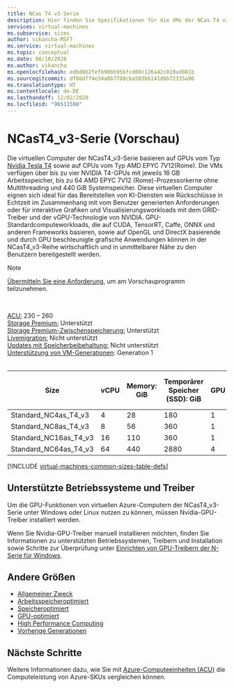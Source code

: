 ```yaml
---
title: NCas T4 v3-Serie
description: Hier finden Sie Spezifikationen für die VMs der NCas T4 v3-Serie.
services: virtual-machines
ms.subservice: sizes
author: vikancha-MSFT
ms.service: virtual-machines
ms.topic: conceptual
ms.date: 08/10/2020
ms.author: vikancha
ms.openlocfilehash: edbd8b2fefb90bb95bfcd08c126a42c810ad081b
ms.sourcegitcommit: df66dff4e34a0b7780cba503bb141d6b72335a96
ms.translationtype: HT
ms.contentlocale: de-DE
ms.lasthandoff: 12/02/2020
ms.locfileid: "96511598"
---
```

# <a name="ncast4_v3-series-in-preview"></a>NCasT4_v3-Serie (Vorschau) 

Die virtuellen Computer der NCasT4_v3-Serie basieren auf GPUs vom Typ [Nvidia Tesla T4](https://www.nvidia.com/en-us/data-center/tesla-t4/) sowie auf CPUs vom Typ AMD EPYC 7V12(Rome). Die VMs verfügen über bis zu vier NVIDIA T4-GPUs mit jeweils 16 GB Arbeitsspeicher, bis zu 64 AMD EPYC 7V12 (Rome)-Prozessorkerne ohne Multithreading und 440 GiB Systemspeicher. Diese virtuellen Computer eignen sich ideal für das Bereitstellen von KI-Diensten wie Rückschlüsse in Echtzeit im Zusammenhang mit vom Benutzer generierten Anforderungen oder für interaktive Grafiken und Visualisierungsworkloads mit dem GRID-Treiber und der vGPU-Technologie von NVIDIA. GPU-Standardcomputeworkloads, die auf CUDA, TensorRT, Caffe, ONNX und anderen Frameworks basieren, sowie auf OpenGL und DirectX basierende und durch GPU beschleunigte grafische Anwendungen können in der NCasT4_v3-Reihe wirtschaftlich und in unmittelbarer Nähe zu den Benutzern bereitgestellt werden.

> [!NOTe]
> [Übermitteln Sie eine Anforderung](https://aka.ms/NCT4v3Preview), um am Vorschauprogramm teilzunehmen.

<br>

[ACU:](acu.md) 230 – 260<br>
[Storage Premium:](premium-storage-performance.md) Unterstützt<br>
[Storage Premium-Zwischenspeicherung:](premium-storage-performance.md) Unterstützt<br>
[Livemigration:](maintenance-and-updates.md) Nicht unterstützt<br>
[Updates mit Speicherbeibehaltung:](maintenance-and-updates.md) Nicht unterstützt<br>
[Unterstützung von VM-Generationen](generation-2.md): Generation 1<br>
<br>

| Size | vCPU | Memory: GiB | Temporärer Speicher (SSD): GiB | GPU | GPU-Arbeitsspeicher: GiB | Max. Anzahl Datenträger | Maximale Anzahl NICs/Erwartete Netzwerkbandbreite (MBps) |
| --- | --- | --- | --- | --- | --- | --- | --- |
| Standard_NC4as_T4_v3 |4 |28 |180 | 1 | 16 | 8 | 2/8.000 |
| Standard_NC8as_T4_v3 |8 |56 |360 | 1 | 16 | 16 | 4/8000  |
| Standard_NC16as_T4_v3 |16 |110 |360 | 1 | 16 | 32 | 8 / 8000  |
| Standard_NC64as_T4_v3 |64 |440 |2880 | 4 | 64 | 32 | 8 / 32.000  |


[!INCLUDE [virtual-machines-common-sizes-table-defs](../../includes/virtual-machines-common-sizes-table-defs.md)]

## <a name="supported-operating-systems-and-drivers"></a>Unterstützte Betriebssysteme und Treiber

Um die GPU-Funktionen von virtuellen Azure-Computern der NCasT4_v3-Serie unter Windows oder Linux nutzen zu können, müssen Nvidia-GPU-Treiber installiert werden.

Wenn Sie Nvidia-GPU-Treiber manuell installieren möchten, finden Sie Informationen zu unterstützten Betriebssystemen, Treibern und Installation sowie Schritte zur Überprüfung unter [Einrichten von GPU-Treibern der N-Serie für Windows](./windows/n-series-driver-setup.md).

## <a name="other-sizes"></a>Andere Größen

- [Allgemeiner Zweck](sizes-general.md)
- [Arbeitsspeicheroptimiert](sizes-memory.md)
- [Speicheroptimiert](sizes-storage.md)
- [GPU-optimiert](sizes-gpu.md)
- [High Performance Computing](sizes-hpc.md)
- [Vorherige Generationen](sizes-previous-gen.md)

## <a name="next-steps"></a>Nächste Schritte

Weitere Informationen dazu, wie Sie mit [Azure-Computeeinheiten (ACU)](acu.md) die Computeleistung von Azure-SKUs vergleichen können.
